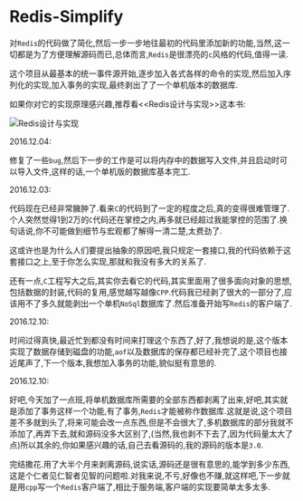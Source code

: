 # Redis-Simplify
对`Redis`的代码做了简化,然后一步一步地往最初的代码里添加新的功能,当然,这一切都是为了方便理解源码而已,总体而言,`Redis`是很漂亮的`c`风格的代码,值得一读.



这个项目从最基本的统一事件源开始,逐步加入各式各样的命令的实现,然后加入序列化的实现,加入事务的实现,最终剥出了了一个单机版本的数据库.



如果你对它的实现原理感兴趣,推荐看<<Redis设计与实现>>这本书:

![Redis设计与实现](http://img.blog.csdn.net/20161124161052469)



2016.12.04:


修复了一些`bug`,然后下一步的工作是可以将内存中的数据写入文件,并且启动时可以导入文件,这样的话,一个单机版的数据库基本完工.

2016.12.03:

代码现在已经非常臃肿了.看来`C`的代码到了一定的程度之后,真的变得很难管理了.个人突然觉得1到2万的`C`代码还在掌控之内,再多就已经超过我能掌控的范围了.换句话说,你不可能做到细节与宏观都了解得一清二楚,太费劲了.

这或许也是为什么人们要提出抽象的原因吧,我只规定一套接口,我的代码依赖于这套接口之上,至于你怎么实现,那就和我没有多大的关系了.

还有一点,`C`工程写大之后,其实你去看它的代码,其实里面用了很多面向对象的思想,包括数据的封装,代码的复用,感觉越写越像`CPP`.代码我已经剥了很大的一部分了,应该用不了多久就能剥出一个单机`NoSql`数据库了.然后准备开始写`Redis`的客户端了.

2016.12.10:

时间过得真快,最近忙到都没有时间来打理这个东西了,好了,我想说的是,这个版本实现了数据存储到磁盘的功能,`aof`以及数据库的保存都已经补完了,这个项目也接近尾声了,下一个版本,我想加入事务的功能,貌似挺有意思的.



2016.12.10:

好吧,今天加了一点班,将单机数据库所需要的全部东西都剥离了出来,好吧,其实就是添加了事务这样一个功能,有了事务,`Redis`才能被称作数据库.这就是说,这个项目差不多就到头了,将来可能会改一点东西,但是不会很大了,多机数据库的部分我就不添加了,再弄下去,就和源码没多大区别了,(当然,我也剥不下去了,因为代码量太大了点)所以其余的,你如果感兴趣的话,自己去看源码的,我的源码的版本是`3.0`.



完结撒花.用了大半个月来剥离源码,说实话,源码还是很有意思的,能学到多少东西,这是个仁者见仁智者见智的问题啦.对我来说,不亏,好像也不赚,就这样吧,下一步就是用`cpp`写一个`Redis`客户端了,相比于服务端,客户端的实现要简单太多太多.